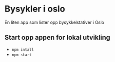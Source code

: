# Bysykler i oslo

En liten app som lister opp bysykkelstativer i Oslo

## Start opp appen for lokal utvikling

* `npm intall`
* `npm start`
